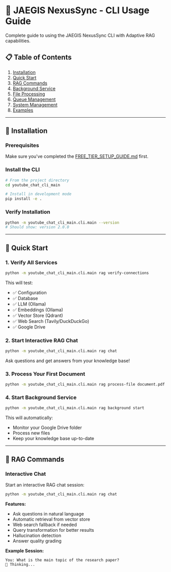 # 🚀 JAEGIS NexusSync - CLI Usage Guide

Complete guide to using the JAEGIS NexusSync CLI with Adaptive RAG capabilities.

## 📋 Table of Contents

1. [Installation](#installation)
2. [Quick Start](#quick-start)
3. [RAG Commands](#rag-commands)
4. [Background Service](#background-service)
5. [File Processing](#file-processing)
6. [Queue Management](#queue-management)
7. [System Management](#system-management)
8. [Examples](#examples)

---

## 🔧 Installation

### Prerequisites

Make sure you've completed the [FREE_TIER_SETUP_GUIDE.md](FREE_TIER_SETUP_GUIDE.md) first.

### Install the CLI

```bash
# From the project directory
cd youtube_chat_cli_main

# Install in development mode
pip install -e .
```

### Verify Installation

```bash
python -m youtube_chat_cli_main.cli.main --version
# Should show: version 2.0.0
```

---

## 🚀 Quick Start

### 1. Verify All Services

```bash
python -m youtube_chat_cli_main.cli.main rag verify-connections
```

This will test:
- ✅ Configuration
- ✅ Database
- ✅ LLM (Ollama)
- ✅ Embeddings (Ollama)
- ✅ Vector Store (Qdrant)
- ✅ Web Search (Tavily/DuckDuckGo)
- ✅ Google Drive

### 2. Start Interactive RAG Chat

```bash
python -m youtube_chat_cli_main.cli.main rag chat
```

Ask questions and get answers from your knowledge base!

### 3. Process Your First Document

```bash
python -m youtube_chat_cli_main.cli.main rag process-file document.pdf
```

### 4. Start Background Service

```bash
python -m youtube_chat_cli_main.cli.main rag background start
```

This will automatically:
- Monitor your Google Drive folder
- Process new files
- Keep your knowledge base up-to-date

---

## 💬 RAG Commands

### Interactive Chat

Start an interactive RAG chat session:

```bash
python -m youtube_chat_cli_main.cli.main rag chat
```

**Features:**
- Ask questions in natural language
- Automatic retrieval from vector store
- Web search fallback if needed
- Query transformation for better results
- Hallucination detection
- Answer quality grading

**Example Session:**
```
You: What is the main topic of the research paper?
🤔 Thinking...